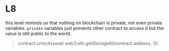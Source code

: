 # L8

this level reminds us that nothing on blockchain is private, not even private variables. `private` variables just prevents other contract to access it but the value is still public to the world.

> contract.unlock(await web3.eth.getStorageAt(contract.address, 1))

